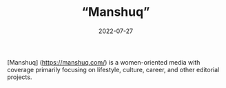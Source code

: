 ﻿---
countries: ["Kazakhstan"]
category: [“Independent media”]
tags: [“media publication”, “local media”, “news”, “women oriented media”]
dates: []
data_type: [“news”] 
title: [“Manshuq”]
date: [2022-07-27]
language: [“Russian”]
description: [Manshuq is a women-oriented media with coverage primarily focusing on lifestyle, culture, career, and other editorial projects.]
---

[Manshuq] (https://manshuq.com/) is a women-oriented media with coverage primarily focusing on lifestyle, culture, career, and other editorial projects. 
